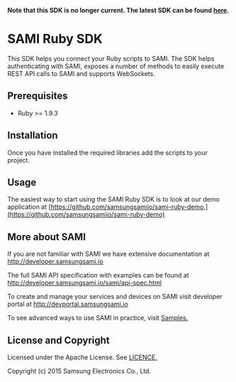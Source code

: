 **Note that this SDK is no longer current. The latest SDK can be found [here](https://github.com/artikcloud/artikcloud-ruby).**

SAMI Ruby SDK
================

This SDK helps you connect your Ruby scripts to SAMI. The SDK helps authenticating with SAMI, exposes a number of methods to easily execute REST API calls to SAMI and supports WebSockets.

Prerequisites
-------------

* Ruby >= 1.9.3

Installation
---------------------

Once you have installed the required libraries add the scripts to your project.

Usage
------

The easiest way to start using the SAMI Ruby SDK is to look at our demo application at [https://github.com/samsungsamiio/sami-ruby-demo.](https://github.com/samsungsamiio/sami-ruby-demo)

More about SAMI
---------------

If you are not familiar with SAMI we have extensive documentation at http://developer.samsungsami.io

The full SAMI API specification with examples can be found at http://developer.samsungsami.io/sami/api-spec.html

To create and manage your services and devices on SAMI visit developer portal at http://devportal.samsungsami.io

To see advanced ways to use SAMI in practice, visit [Samples.](https://developer.samsungsami.io/sami/samples/)

License and Copyright
---------------------

Licensed under the Apache License. See [LICENCE.](https://github.com/samsungsamiio/sami-ruby/blob/master/LICENSE)

Copyright (c) 2015 Samsung Electronics Co., Ltd.
